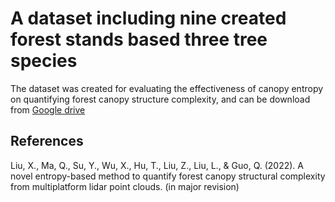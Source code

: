 # A dataset including nine created forest stands based three tree species

The dataset was created for evaluating the effectiveness of canopy entropy on quantifying forest canopy structure complexity, and can be download from [Google drive](https://drive.google.com/drive/folders/17DCvQRhsHXasLbLJsFKqqa7YoC7-LOYX?usp=sharing)

## References
Liu, X., Ma, Q., Su, Y., Wu, X., Hu, T., Liu, Z., Liu, L., & Guo, Q. (2022). A novel entropy-based method to quantify forest canopy structural complexity from multiplatform lidar point clouds. (in major revision)
